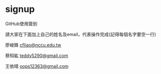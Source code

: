 # signup
GitHub使用簽到

請大家在下面加上自己的姓名及email，代表操作完成(記得每個名字要空一行)

廖峻鋒 cfliao@nccu.edu.tw

蔡知紘 teddy5290@gmail.com

王依晴 oops12363@gmail.com
